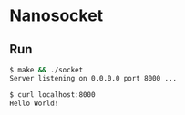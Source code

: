 # Nanosocket

## Run
```bash
$ make && ./socket
Server listening on 0.0.0.0 port 8000 ...
```
```bash
$ curl localhost:8000
Hello World!
```
